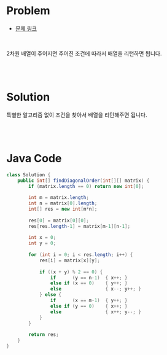 # Problem

- [문제 링크](https://leetcode.com/problems/diagonal-traverse/)

<br>

2차원 배열이 주어지면 주어진 조건에 따라서 배열을 리턴하면 됩니다.

<br><br>

# Solution

특별한 알고리즘 없이 조건을 찾아서 배열을 리턴해주면 됩니다.

<br><br>

# Java Code

```java
class Solution {
    public int[] findDiagonalOrder(int[][] matrix) {
        if (matrix.length == 0) return new int[0];
        
        int m = matrix.length;
        int n = matrix[0].length;
        int[] res = new int[m*n];
        
        res[0] = matrix[0][0];
        res[res.length-1] = matrix[m-1][n-1];
        
        int x = 0;
        int y = 0;
        
        for (int i = 0; i < res.length; i++) {
            res[i] = matrix[x][y];
            
            if ((x + y) % 2 == 0) {
                if      (y == n-1)  { x++; }
                else if (x == 0)    { y++; }
                else                { x--; y++; }
            } else {
                if      (x == m-1)  { y++; } 
                else if (y == 0)    { x++; } 
                else                { x++; y--; }
            }
        }
        
        return res;
    }
}
```